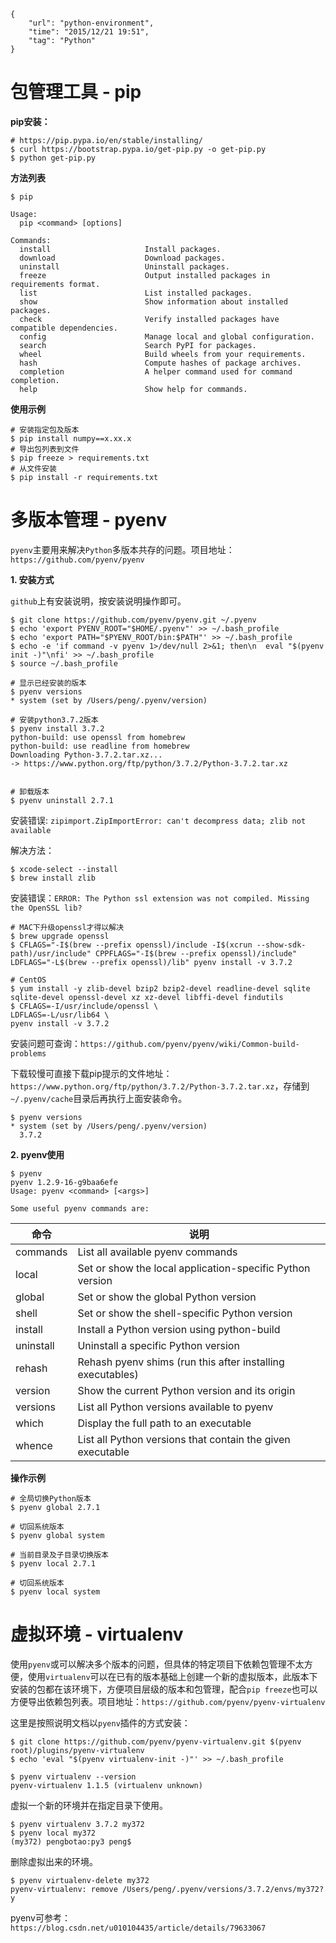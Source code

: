 ```
{
    "url": "python-environment",
    "time": "2015/12/21 19:51",
    "tag": "Python"
}
```

# 包管理工具 - pip

**pip安装：**

```
# https://pip.pypa.io/en/stable/installing/
$ curl https://bootstrap.pypa.io/get-pip.py -o get-pip.py
$ python get-pip.py
```

**方法列表**

```
$ pip

Usage:
  pip <command> [options]

Commands:
  install                     Install packages.
  download                    Download packages.
  uninstall                   Uninstall packages.
  freeze                      Output installed packages in requirements format.
  list                        List installed packages.
  show                        Show information about installed packages.
  check                       Verify installed packages have compatible dependencies.
  config                      Manage local and global configuration.
  search                      Search PyPI for packages.
  wheel                       Build wheels from your requirements.
  hash                        Compute hashes of package archives.
  completion                  A helper command used for command completion.
  help                        Show help for commands.
```

**使用示例**

```
# 安装指定包及版本
$ pip install numpy==x.xx.x
# 导出包列表到文件
$ pip freeze > requirements.txt
# 从文件安装
$ pip install -r requirements.txt
```

# 多版本管理 - pyenv

`pyenv`主要用来解决`Python`多版本共存的问题。项目地址：`https://github.com/pyenv/pyenv`

**1. 安装方式**

`github`上有安装说明，按安装说明操作即可。

```
$ git clone https://github.com/pyenv/pyenv.git ~/.pyenv
$ echo 'export PYENV_ROOT="$HOME/.pyenv"' >> ~/.bash_profile
$ echo 'export PATH="$PYENV_ROOT/bin:$PATH"' >> ~/.bash_profile
$ echo -e 'if command -v pyenv 1>/dev/null 2>&1; then\n  eval "$(pyenv init -)"\nfi' >> ~/.bash_profile
$ source ~/.bash_profile

# 显示已经安装的版本
$ pyenv versions
* system (set by /Users/peng/.pyenv/version)

# 安装python3.7.2版本
$ pyenv install 3.7.2
python-build: use openssl from homebrew
python-build: use readline from homebrew
Downloading Python-3.7.2.tar.xz...
-> https://www.python.org/ftp/python/3.7.2/Python-3.7.2.tar.xz


# 卸载版本
$ pyenv uninstall 2.7.1
```

安装错误: `zipimport.ZipImportError: can't decompress data; zlib not available`

解决方法：

```
$ xcode-select --install
$ brew install zlib
```

安装错误：`ERROR: The Python ssl extension was not compiled. Missing the OpenSSL lib?`

```
# MAC下升级openssl才得以解决
$ brew upgrade openssl
$ CFLAGS="-I$(brew --prefix openssl)/include -I$(xcrun --show-sdk-path)/usr/include" CPPFLAGS="-I$(brew --prefix openssl)/include" LDFLAGS="-L$(brew --prefix openssl)/lib" pyenv install -v 3.7.2

# CentOS
$ yum install -y zlib-devel bzip2 bzip2-devel readline-devel sqlite sqlite-devel openssl-devel xz xz-devel libffi-devel findutils
$ CFLAGS=-I/usr/include/openssl \
LDFLAGS=-L/usr/lib64 \
pyenv install -v 3.7.2
```

安装问题可查询：`https://github.com/pyenv/pyenv/wiki/Common-build-problems`


下载较慢可直接下载pip提示的文件地址：`https://www.python.org/ftp/python/3.7.2/Python-3.7.2.tar.xz`，存储到 `~/.pyenv/cache`目录后再执行上面安装命令。

```
$ pyenv versions
* system (set by /Users/peng/.pyenv/version)
  3.7.2
```


**2. pyenv使用**

```
$ pyenv
pyenv 1.2.9-16-g9baa6efe
Usage: pyenv <command> [<args>]

Some useful pyenv commands are:
```

命令|说明
---|---
commands    |List all available pyenv commands
local       |Set or show the local application-specific Python version
global      |Set or show the global Python version
shell       |Set or show the shell-specific Python version
install     |Install a Python version using python-build
uninstall   |Uninstall a specific Python version
rehash      |Rehash pyenv shims (run this after installing executables)
version     |Show the current Python version and its origin
versions    |List all Python versions available to pyenv
which       |Display the full path to an executable
whence      |List all Python versions that contain the given executable

**操作示例**

```
# 全局切换Python版本
$ pyenv global 2.7.1

# 切回系统版本
$ pyenv global system

# 当前目录及子目录切换版本
$ pyenv local 2.7.1

# 切回系统版本
$ pyenv local system
```


# 虚拟环境 - virtualenv
使用`pyenv`或可以解决多个版本的问题，但具体的特定项目下依赖包管理不太方便，使用`virtualenv`可以在已有的版本基础上创建一个新的虚拟版本，此版本下安装的包都在该环境下，方便项目层级的版本和包管理，配合`pip freeze`也可以方便导出依赖包列表。项目地址：`https://github.com/pyenv/pyenv-virtualenv`

这里是按照说明文档以`pyenv`插件的方式安装：

```
$ git clone https://github.com/pyenv/pyenv-virtualenv.git $(pyenv root)/plugins/pyenv-virtualenv
$ echo 'eval "$(pyenv virtualenv-init -)"' >> ~/.bash_profile

$ pyenv virtualenv --version
pyenv-virtualenv 1.1.5 (virtualenv unknown)
```

虚拟一个新的环境并在指定目录下使用。

```
$ pyenv virtualenv 3.7.2 my372
$ pyenv local my372
(my372) pengbotao:py3 peng$
```

删除虚拟出来的环境。

```
$ pyenv virtualenv-delete my372
pyenv-virtualenv: remove /Users/peng/.pyenv/versions/3.7.2/envs/my372? y
```

pyenv可参考：`https://blog.csdn.net/u010104435/article/details/79633067`

